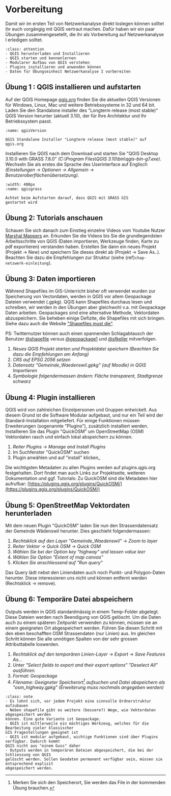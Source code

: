 # Vorbereitung

Damit wir im ersten Teil von Netzwerkanalyse direkt loslegen können solltet ihr euch vorgängig mit QGIS vertraut machen. Dafür haben wir ein paar Übungen zusammengesetellt, die ihr als Vorbereitung auf Netzwerkanalyse I erledigen solltet.

```{admonition} Übungsziele
:class: attention
- QGIS herunterladen und Installieren
- QGIS starten und kennenlernen
- Modularer Aufbau von QGIS verstehen
- Plugins installieren und anwenden können
- Daten für Übungseinheit Netzwerkanalyse I vorbereiten
```

## Übung 1 : QGIS installieren und aufstarten
Auf der QGIS Homepage [qgis.org](https://www.qgis.org/) finden Sie die aktuellen QGIS Versionen für Windows, Linux, Mac und weitere Betriebssysteme in 32 und 64 bit. Laden Sie den Standalone installer des "Longterm release (most stable)" QGIS Version herunter (aktuell 3.10), der für Ihre Architektur und Ihr Betriebssystem passt. 

```{figure} figures/qgisVersion.jpg
:name: qgisVersion

QGIS Standalone Installer "Longterm release (most stable)" auf qgis.org
```

Installieren Sie QGIS nach dem Download und starten Sie "QGIS Desktop 3.10.0 with GRASS 7.8.0"
_(C:\Program Files\QGIS 3.10\bin\qgis-bin-g7.exe)_. Wechseln Sie als erstes die Sprache des Userinterface auf
Englisch _(Einstellungen -> Optionen -> Allgemein -> Benutzeroberflächenübersetzung)_.


```{figure} figures/qgisGrass.jpg
:width: 400px
:name: qgisgrass

Achtet beim Aufstarten darauf, dass QGIS mit GRASS GIS
gestartet wird
```

## Übung 2: Tutorials anschauen

Schauen Sie sich danach zum Einstieg einzelne Videos vom Youtube Nutzer [Marshal Mappers](https://www.youtube.com/channel/UCKwC9hcJr-4mgsNUeJzMAvA/videos) an. Erkunden Sie die Videos bis Sie die grundlegendsten Arbeitsschritte von QGIS (Daten importieren, Werkzeuge finden, Karte zu pdf exportieren) verstanden haben. Erstellen Sie dann ein neues Projekt (Projekt -> New) und speichern Sie dieses direkt ab (Projekt -> Save As..). Beachten Sie dazu die Empfehlungen zur Struktur (siehe {ref}`chap-netzwerk-einleitung`).

## Übung 3: Daten importieren

Während Shapefiles im GIS-Unterricht bisher oft verwendet wurden zur Speicherung von Vectordaten, werden in QGIS vor allem Geopackage Dateien verwendet (.gpkg). QGIS kann Shapefiles durchaus lesen und schreiben, wir werden in den Übungen aber gleichwohl v.a. mit Geopackage Daten arbeiten. Geopackages sind eine alternative Methode, Vektordaten abzuspeichern. Sie beheben einige Defizite, die Shapefiles mit sich bringen. Siehe dazu auch die Website ["Shapefiles must die"](http://switchfromshapefile.org/). 

PS: Twitternutzer können auch einen spannenden Schlagabtausch der Benutzer [@shapefile](https://twitter.com/shapefiIe) versus [@geopackage1](https://twitter.com/geopackage1) und [@sfkeller](https://twitter.com/sfkeller) mitverfolgen.

1. _Neues QGIS Projekt starten und Projektdatei speichern (Beachten Sie dazu die Empfehlungen am Anfang)_
2. _CRS auf EPSG 2056 setzen_
3. _Datensatz "Gemeinde_Waedenswil.gpkg" (auf Moodle) in QGIS Importieren_
4. _Symbologie folgendermassen ändern: Fläche transparent, Stadtgrenze schwarz_

## Übung 4: Plugin installieren

QGIS wird von zahlreichen Einzelpersonen und Gruppen entwickelt. Aus diesem Grund ist die Software Modular aufgebaut, und nur ein Teil wird der Standard-Installation mitgeliefert. Für einige Funktionen müssen Erweiterungen (sogenannte "Plugins"), zusätzlich installiert werden. Installieren Sie das Plugin "QuickOSM" um OpenStreetMap (OSM) Vektordaten rasch und einfach lokal abspeichern zu können.

1. _Reiter Plugins_ -> _Manage and Install Plugins_
2. Im Suchfenster "QuickOSM" suchen
3. Plugin anwählen und auf "install" klicken_

Die wichtigsten Metadaten zu allen Plugins werden auf plugins.qgis.org festgehalten. Dort findet man auch Links zur Projektseite, weiteren Dokumentation und ggf. Tutorials: Zu QuickOSM sind die Metadaten hier aufrufbar: [https://plugins.qgis.org/plugins/QuickOSM/](https://plugins.qgis.org/plugins/QuickOSM/)

## Übung 5: OpenStreetMap Vektordaten herunterladen

Mit dem neuen Plugin "QuickOSM" laden Sie nun den Strassendatensatz der Gemeinde Wädenswil herunter. Dies geschieht folgendermassen:

1. _Rechtsklick auf den Layer "Gemeinde_Waedenswil"_ -> _Zoom to layer_
2. _Reiter Vektor_ -> _Quick OSM_ -> _Quick OSM_
3. _Wählen Sie bei der Option key "highway" und lassen value leer_
4. _Wählen Sie Option "Extent of map canvas"_
5. _Klicken Sie anschliessend auf "Run query"_

Das Query lädt nebst den Liniendaten auch noch Punkt- und Polygon-Daten herunter. Diese interessieren uns nicht und können entfernt werden (Rechtsklick -> remove).


## Übung 6: Temporäre Datei abspeichern

Outputs werden in QGIS standardmässig in einem Temp-Folder abgelegt. Diese Dateien werden nach Beendigung von QGIS gelöscht. Um die Daten auch zu einem späteren Zeitpunkt verwenden zu können, müssen sie an einem geeigneten Ort abgespeichert werden. Führen Sie diesen Schritt mit den eben beschafften OSM Strassendaten (nur Linien) aus. Im gleichen Schritt können Sie alle unnötigen Spalten von der sehr grossen Attributtabelle loswerden.

1. _Rechtsklick auf den temporären Linien-Layer_ -> _Export_ -> _Save Features As..._
2. _Unter "Select fields to export and their export options" "Deselect All" ausführen._
3. _Format: Geopackage_
4. _Filename: Geeigneter Speicherort[^speicherort] aufsuchen und Datei abspeichern als "osm_highway.gpkg"_
    _(Erweiterung muss nochmals angegeben werden)_

[^speicherort]: Merken Sie sich den Speicherort, Sie werden das File in der kommenden Übung brauchen.


```{admonition} Merken Sie sich:
:class: note
- Es lohnt sich, vor jedem Projekt eine sinnvolle Ordnerstruktur aufzubauen
- Neben shapefile gibt es weitere (bessere?) Wege, wie Vektordaten abgespeichert werden
können. Eine gute Variante ist Geopackage.
- QGIS ist mittlerweile ein mächtiges Werkzeug, welches für die Bearbeitung vieler klassischer
GIS Fragestellungen geeignet ist
- QGIS ist modular aufgebaut, wichtige Funktionen sind über Plugins verfügbar. Dadurch kommt
QGIS nicht aus "einem Guss" daher
- Outputs werden in temporären Dateien abgespeichert, die bei der Schliessung von QGIS
gelöscht werden. Sollen Geodaten permanent verfügbar sein, müssen sie entsprechend explizit
abgespeichert werden.
```
